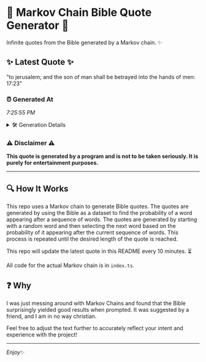 # 📖 Markov Chain Bible Quote Generator 📖

Infinite quotes from the Bible generated by a Markov chain. ✨

## ✨ Latest Quote ✨
"to jerusalem; and the son of man shall be betrayed into the hands of men: 17:23"

### ⏰ Generated At
*7:25:55 PM*

<details>
    <summary>🛠️ Generation Details</summary>
    <p>
        <strong>🌱 Seed:</strong> to<br>
        <strong>🔄 Iterations:</strong> 15<br>
        <strong>📜 Context History:</strong><br>[ to ]: jerusalem;<br>[ to, jerusalem; ]: and<br>[ to, jerusalem;, and ]: the<br>[ to, jerusalem;, and, the ]: son<br>[ to, jerusalem;, and, the, son ]: of<br>[ to, jerusalem;, and, the, son, of ]: man<br>[ jerusalem;, and, the, son, of, man ]: shall<br>[ and, the, son, of, man, shall ]: be<br>[ the, son, of, man, shall, be ]: betrayed<br>[ son, of, man, shall, be, betrayed ]: into<br>[ of, man, shall, be, betrayed, into ]: the<br>[ man, shall, be, betrayed, into, the ]: hands<br>[ shall, be, betrayed, into, the, hands ]: of<br>[ be, betrayed, into, the, hands, of ]: men:<br>[ betrayed, into, the, hands, of, men: ]: 17:23<br>
    </p>
</details>

### ⚠️ Disclaimer ⚠️
**This quote is generated by a program and is not to be taken seriously. It is purely for entertainment purposes.**

---

## 🔍 How It Works

This repo uses a Markov chain to generate Bible quotes. The quotes are generated by using the Bible as a dataset to find the probability of a word appearing after a sequence of words. The quotes are generated by starting with a random word and then selecting the next word based on the probability of it appearing after the current sequence of words. This process is repeated until the desired length of the quote is reached.

This repo will update the latest quote in this README every 10 minutes. ⏳

All code for the actual Markov chain is in `index.ts`.

## ❓ Why

I was just messing around with Markov Chains and found that the Bible surprisingly yielded good results when prompted. 
It was suggested by a friend, and I am in no way christian.

Feel free to adjust the text further to accurately reflect your intent and experience with the project!

---

*Enjoy*✨
